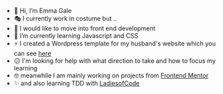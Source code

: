 - 👋 Hi, I’m Emma Gale
- :performing_arts: I currently work in costume but ..
- 👀 I would like to move into front end development
- 🌱 I’m currently learning Javascript and CSS
- :zap: I created a Wordpress template for my husband's website which you can see [here](https://leegale.co.uk)
- :confused: I'm looking for help with what direction to take and how to focus my learning
- :nerd_face: meanwhile I am mainly working on projects from [Frontend Mentor](https://https://www.frontendmentor.io/profile/emjogale)
- :sparkles: and also learning TDD with [LadiesofCode](https://ladiesofcodegroupsessions.github.io)



<!---
emjogale/emjogale is a ✨ special ✨ repository because its `README.md` (this file) appears on your GitHub profile.
You can click the Preview link to take a look at your changes.
--->
